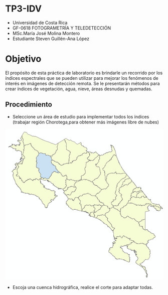 # TP3-IDV
- Universidad de Costa Rica 
- GF-0618 FOTOGRAMETRÍA Y TELEDETECCIÓN
- MSc.María José Molina Montero
- Estudiante Steven Guillén-Ana López  
# Objetivo 
El propósito de esta práctica de laboratorio es brindarle un recorrido por los índices espectrales que se pueden utilizar para mejorar los fenómenos de interés en imágenes de detección remota. Se le presentarán métodos para crear índices de vegetación, agua, nieve, áreas desnudas y quemadas.

## Procedimiento
- Seleccione un área de estudio para implementar todos los índices (trabajar región
Chorotega,para obtener más imágenes libre de nubes)

![](Bebedero.png)
- Escoja una cuenca hidrográfica, realice el corte para adaptar todas.

